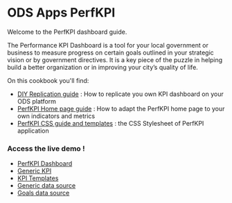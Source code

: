 ODS Apps PerfKPI
=======

Welcome to the PerfKPI dashboard guide. 

The Performance KPI Dashboard is a tool for your local government or business to measure progress on certain goals outlined in your strategic vision or by government directives. It is a key piece of the puzzle in helping build a better organization or in improving your city’s quality of life.


On this cookbook you'll find:

* [DIY Replication guide](./INSTALL.md) : How to replicate you own KPI dashboard on your ODS platform 
* [PerfKPI Home page guide](./HOME.md) : How to adapt the PerfKPI home page to your own indicators and metrics
* [PerfKPI CSS guide and templates](./CSS_TEMPLATES.md) : the CSS Stylesheet of PerfKPI application


### Access the live demo !

* [PerfKPI Dashboard](https://perfkpi-odsplus.opendatasoft.com/)
* [Generic KPI](https://perfkpi-odsplus.opendatasoft.com/pages/generic/)
* [KPI Templates](https://perfkpi-odsplus.opendatasoft.com/pages/template/)
* [Generic data source](https://perfkpi-odsplus.opendatasoft.com/explore/dataset/kpi-generic/table/)
* [Goals data source](https://perfkpi-odsplus.opendatasoft.com/explore/dataset/kpi-generic/table/)
